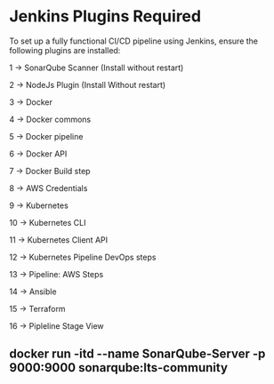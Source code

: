 # Jenkins Plugins Required

To set up a fully functional CI/CD pipeline using Jenkins, ensure the following plugins are installed:



1 → SonarQube Scanner (Install without restart)

2 → NodeJs Plugin (Install Without restart)

3 → Docker

4 → Docker commons

5 → Docker pipeline

6 → Docker API

7 → Docker Build step

8 → AWS Credentials

9 → Kubernetes

10 → Kubernetes CLI

11 → Kubernetes Client API

12 → Kubernetes Pipeline DevOps steps

13 → Pipeline: AWS Steps

14 → Ansible

15 → Terraform

16 → Pipleline Stage View

## docker run -itd --name SonarQube-Server -p 9000:9000 sonarqube:lts-community


